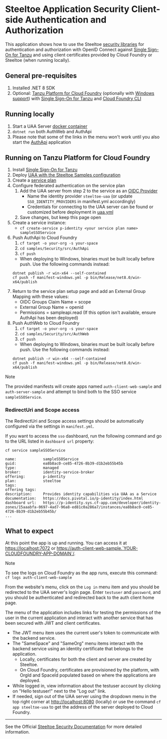 # Steeltoe Application Security Client-side Authentication and Authorization

This application shows how to use the Steeltoe [security libraries](https://docs.steeltoe.io/api/v4/security/) for authentication and authorization with OpenID Connect against [Single Sign-On for Tanzu](https://techdocs.broadcom.com/us/en/vmware-tanzu/platform-services/single-sign-on-for-tanzu/1-16/sso-tanzu/index.html) and using client certificates provided by Cloud Foundry or Steeltoe (when running locally).

## General pre-requisites

1. Installed .NET 8 SDK
1. Optional: [Tanzu Platform for Cloud Foundry](https://techdocs.broadcom.com/us/en/vmware-tanzu/platform/tanzu-platform-for-cloud-foundry/10-0/tpcf/concepts-overview.html)
   (optionally with [Windows support](https://techdocs.broadcom.com/us/en/vmware-tanzu/platform/tanzu-platform-for-cloud-foundry/10-0/tpcf/toc-tasw-install-index.html))
   with [Single Sign-On for Tanzu](https://techdocs.broadcom.com/us/en/vmware-tanzu/platform-services/single-sign-on-for-tanzu/1-16/sso-tanzu/index.html)
   and [Cloud Foundry CLI](https://github.com/cloudfoundry/cli)

## Running locally

1. Start a UAA Server [docker container](https://github.com/SteeltoeOSS/Samples/blob/main/CommonTasks.md)
1. `dotnet run` both AuthWeb and AuthApi
1. Please note that some of the links in the menu won't work until you also start the [AuthApi](../AuthApi/README.md) application

## Running on Tanzu Platform for Cloud Foundry

1. Install [Single Sign-On for Tanzu](https://techdocs.broadcom.com/us/en/vmware-tanzu/platform-services/single-sign-on-for-tanzu/1-16/sso-tanzu/index.html)
1. Deploy [UAA with the Steeltoe Samples configuration](https://github.com/SteeltoeOSS/Dockerfiles/tree/main/uaa-server#customizing-for-your-cloud-foundry-environment)
1. Create a [service plan](https://techdocs.broadcom.com/us/en/vmware-tanzu/platform-services/single-sign-on-for-tanzu/1-16/sso-tanzu/manage-service-plans.html)
1. Configure federated authentication on the service plan
   1. Add the UAA server from step 2 to the service as an [OIDC Provider](https://techdocs.broadcom.com/us/en/vmware-tanzu/platform-services/single-sign-on-for-tanzu/1-16/sso-tanzu/configure-external-id.html)
      * Name the identity provider `steeltoe-uaa` (or update `SSO_IDENTITY_PROVIDERS` in manifest.yml accordingly)
      * Credentials for connecting to the UAA server can be found or customized before deployment in [uaa.yml](https://github.com/SteeltoeOSS/Dockerfiles/blob/main/uaa-server/uaa.yml#L124)
   1. Save changes, but keep this page open
1. Create a service instance:
   * `cf create-service p-identity <your service plan name> sampleSSOService`
1. Push AuthApi to Cloud Foundry
   1. `cf target -o your-org -s your-space`
   1. `cd samples/Security/src/AuthApi`
   1. `cf push`
     * When deploying to Windows, binaries must be built locally before push. Use the following commands instead:
     ```shell
     dotnet publish -r win-x64 --self-contained
     cf push -f manifest-windows.yml -p bin/Release/net8.0/win-x64/publish
     ```
1. Return to the service plan setup page and add an External Group Mapping with these values:
      * OIDC Groups Claim Name = scope
      * External Group Name = openid
      * Permissions = sampleapi.read (If this option isn't available, ensure AuthApi has been deployed)
1. Push AuthWeb to Cloud Foundry
   1. `cf target -o your-org -s your-space`
   1. `cd samples/Security/src/AuthWeb`
   1. `cf push`
     * When deploying to Windows, binaries must be built locally before push. Use the following commands instead:
     ```shell
     dotnet publish -r win-x64 --self-contained
     cf push -f manifest-windows.yml -p bin/Release/net8.0/win-x64/publish
     ```

> [!NOTE]
> The provided manifests will create apps named `auth-client-web-sample` and `auth-server-sample`
> and attempt to bind both to the SSO service `sampleSSOService`.

### RedirectUri and Scope access

The RedirectUri and Scope access settings should be automatically configured via the settings in `manifest.yml`.

If you want to access the `sso` dashboard, run the following command and go to the URL listed in `dashboard url` property:

```shell
cf service sampleSSOService

name:            sampleSSOService
guid:            ea8b8ac0-ce85-4726-8b39-d1b2eb55b45b
type:            managed
broker:          identity-service-broker
offering:        p-identity
plan:            steeltoe
tags:
offering tags:
description:     Provides identity capabilities via UAA as a Service
documentation:   https://docs.pivotal.io/p-identity/index.html
dashboard url:   https://p-identity.sys.cf-app.com/developer/identity-zones/15aaabfa-0697-4ad7-96a8-ed81c0a286a7/instances/ea8b8ac0-ce85-4726-8b39-d1b2eb55b45b/
...
```

## What to expect

At this point the app is up and running.  You can access it at <https://localhost:7072> or <https://auth-client-web-sample.`YOUR-CLOUDFOUNDRY-APP-DOMAIN`/>.

> [!NOTE]
> To see the logs on Cloud Foundry as the app runs, execute this command: `cf logs auth-client-web-sample`

From the website's menu, click on the `Log in` menu item and you should be redirected to the UAA server's login page. Enter `testuser` and `password`, and you should be authenticated and redirected back to the auth client home page.

The menu of the application includes links for testing the permissions of the user in the current application and interact with another service that has been secured with JWT and client certificates.

* The JWT menu item uses the current user's token to communicate with the backend service.
* The "SameSpace" and "SameOrg" menu items interact with the backend service using an identity certificate that belongs to the application.
   * Locally, certificates for both the client and server are created by Steeltoe.
   * On Cloud Foundry, certificates are provisioned by the platform, with OrgId and SpaceId populated based on where the applications are deployed.
* While logged in, view information about the testuser account by clicking on "Hello testuser!" next to the "Log out" link.
* If needed, sign out of the UAA server using the dropdown menu in the top right corner at <http://localhost:8080> (locally) or use the command `cf app steeltoe-uaa` to get the address of the server deployed to Cloud Foundry.

---

See the Official [Steeltoe Security Documentation](https://docs.steeltoe.io/api/v4/security/) for more detailed information.
